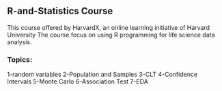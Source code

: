 ## R-and-Statistics Course
This course offered by HarvardX, an online learning initiative of Harvard University
The course focus on using R programming for life science data analysis.
### Topics:
1-random variables
2-Population and Samples
3-CLT
4-Confidence Intervals
5-Monte Carlo
6-Association Test
7-EDA
